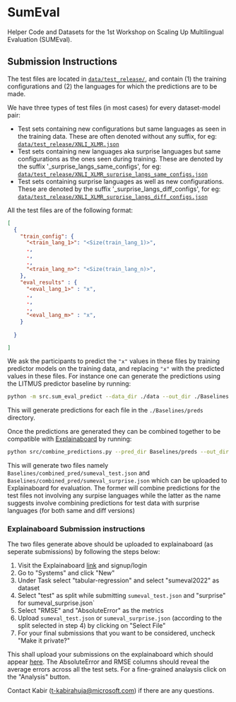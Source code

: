 # SumEval

Helper Code and Datasets for the 1st Workshop on Scaling Up Multilingual Evaluation (SUMEval).

## Submission Instructions
The test files are located in [`data/test_release/`](data/test_release/), and contain (1) the training configurations and (2) the languages for which the predictions are to be made.

We have three types of test files (in most cases) for every dataset-model pair:
- Test sets containing new configurations but same languages as seen in the training data. These are often denoted without any suffix, for eg: [`data/test_release/XNLI_XLMR.json`](data/test_release/XNLI_XLMR.json)
- Test sets containing new languages aka surprise languages but same configurations as the ones seen during training. These are denoted by the suffix '_surprise_langs_same_configs', for eg: [`data/test_release/XNLI_XLMR_surprise_langs_same_configs.json`](data/test_release/XNLI_XLMR_surprise_langs_same_configs.json)
- Test sets containing surprise languages as well as new configurations. These are denoted by the suffix '_surprise_langs_diff_configs', for eg: [`data/test_release/XNLI_XLMR_surprise_langs_diff_configs.json`](data/test_release/XNLI_XLMR_surprise_langs_diff_configs.json)

All the test files are of the following format:

```json
[
  {
    "train_config": {
      "<train_lang_1>": "<Size(train_lang_1)>",
      .,
      .,
      .,
      "<train_lang_n>": "<Size(train_lang_n)>",
    },
    "eval_results" : {
      "<eval_lang_1>" : "x",
      .,
      .,
      .,
      "<eval_lang_m>" : "x",
    }
  
  }

]
```

We ask the participants to predict the `"x"` values in these files by training predictor models on the training data, and replacing `"x"` with the predicted values in these files. For instance one can generate the predictions using the LITMUS predictor baseline by running:

```bash
python -m src.sum_eval_predict --data_dir ./data --out_dir ./Baselines
```

This will generate predictions for each file in the `./Baselines/preds` directory.

Once the predictions are generated they can be combined together to be compatible with [Explainaboard](https://explainaboard.inspiredco.ai/) by running:

```bash
python src/combine_predictions.py --pred_dir Baselines/preds --out_dir Baselines/combined_pred --value_name predicted_value
```

This will generate two files namely `Baselines/combined_pred/sumeval_test.json` and `Baselines/combined_pred/sumeval_surprise.json` which can be uploaded to Explainaboard for evaluation. The former will combine predictions for the test files not involving any surpise languages while the latter as the name suggests involve combining predictions for test data with surprise languages (for both same and diff versions)

### Explainaboard Submission instructions

The two files generate above should be uploaded to explainaboard (as seperate submissions) by following the steps below:
1. Visit the Explainaboard [link](https://explainaboard.inspiredco.ai/) and signup/login
2. Go to "Systems" and click "New"
3. Under Task select "tabular-regression" and select "sumeval2022" as dataset
4. Select "test" as split while submitting `sumeval_test.json` and "surprise" for sumeval_surprise.json`
5. Select "RMSE" and "AbsoluteError" as the metrics
6. Upload `sumeval_test.json` or `sumeval_surprise.json` (according to the split selected in step 4) by clicking on "Select File"
7. For your final submissions that you want to be considered, uncheck "Make it private?" 

This shall upload your submissions on the explainaboard which should appear [here](https://explainaboard.inspiredco.ai/leaderboards?dataset=sumeval2022). The AbsoluteError and RMSE columns should reveal the average errors across all the test sets. For a fine-grained analaysis click on the "Analysis" button.

Contact Kabir (t-kabirahuja@microsoft.com) if there are any questions.
